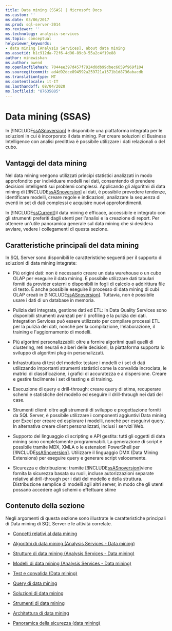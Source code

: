 ```yaml
---
title: Data mining (SSAS) | Microsoft Docs
ms.custom: ''
ms.date: 03/06/2017
ms.prod: sql-server-2014
ms.reviewer: ''
ms.technology: analysis-services
ms.topic: conceptual
helpviewer_keywords:
- data mining [Analysis Services], about data mining
ms.assetid: b1c912da-72f6-4d96-89c8-55a2c4f19e88
author: minewiskan
ms.author: owend
ms.openlocfilehash: 7044ee397d457f7924d0db99dbec6659f969f104
ms.sourcegitcommit: ad4d92dce894592a259721a1571b1d8736abacdb
ms.translationtype: MT
ms.contentlocale: it-IT
ms.lasthandoff: 08/04/2020
ms.locfileid: "87635885"
---
```

# <a name="data-mining-ssas"></a>Data mining (SSAS)
  In [!INCLUDE[ssASnoversion](../../includes/ssasnoversion-md.md)] è disponibile una piattaforma integrata per le soluzioni in cui è incorporato il data mining. Per creare soluzioni di Business Intelligence con analisi predittiva è possibile utilizzare i dati relazionali o del cubo.  
  
## <a name="benefits-of-data-mining"></a>Vantaggi del data mining  
 Nel data mining vengono utilizzati principi statistici analizzati in modo approfondito per individuare modelli nei dati, consentendo di prendere decisioni intelligenti sui problemi complessi. Applicando gli algoritmi di data mining di [!INCLUDE[ssASnoversion](../../includes/ssasnoversion-md.md)] ai dati, è possibile prevedere tendenze, identificare modelli, creare regole e indicazioni, analizzare la sequenza di eventi in set di dati complessi e acquisire nuovi approfondimenti.  
  
 In [!INCLUDE[ssCurrent](../../includes/sscurrent-md.md)]il data mining è efficace, accessibile e integrato con gli strumenti preferiti dagli utenti per l'analisi e la creazione di report. Per ottenere un'utile panoramica generale sul data mining che si desidera avviare, vedere i collegamenti di questa sezione.  
  
## <a name="key-data-mining-features"></a>Caratteristiche principali del data mining  
 In SQL Server sono disponibili le caratteristiche seguenti per il supporto di soluzioni di data mining integrate:  
  
-   Più origini dati: non è necessario creare un data warehouse o un cubo OLAP per eseguire il data mining. È possibile utilizzare dati tabulari forniti da provider esterni o disponibili in fogli di calcolo o addirittura file di testo. È anche possibile eseguire il processo di data mining di cubi OLAP creati in [!INCLUDE[ssASnoversion](../../includes/ssasnoversion-md.md)]. Tuttavia, non è possibile usare i dati di un database in memoria.  
  
-   Pulizia dati integrata, gestione dati ed ETL: in Data Quality Services sono disponibili strumenti avanzati per il profiling e la pulizia dei dati. Integration Services può essere utilizzato per compilare processi ETL per la pulizia dei dati, nonché per la compilazione, l'elaborazione, il training e l'aggiornamento di modelli.  
  
-   Più algoritmi personalizzabili: oltre a fornire algoritmi quali quelli di clustering, reti neurali e alberi delle decisioni, la piattaforma supporta lo sviluppo di algoritmi plug-in personalizzati.  
  
-   Infrastruttura di test del modello: testare i modelli e i set di dati utilizzando importanti strumenti statistici come la convalida incrociata, le matrici di classificazione, i grafici di accuratezza e a dispersione. Creare e gestire facilmente i set di testing e di training.  
  
-   Esecuzione di query e drill-through: creare query di stima, recuperare schemi e statistiche del modello ed eseguire il drill-through nei dati del case.  
  
-   Strumenti client: oltre agli strumenti di sviluppo e progettazione forniti da SQL Server, è possibile utilizzare i componenti aggiuntivi Data mining per Excel per creare ed esplorare i modelli, nonché per eseguirvi query. In alternativa creare client personalizzati, inclusi i servizi Web.  
  
-   Supporto del linguaggio di scripting e API gestita: tutti gli oggetti di data mining sono completamente programmabili. La generazione di script è possibile tramite MDX, XMLA o le estensioni PowerShell per [!INCLUDE[ssASnoversion](../../includes/ssasnoversion-md.md)]. Utilizzare il linguaggio DMX (Data Mining Extensions) per eseguire query e generare script velocemente.  
  
-   Sicurezza e distribuzione: tramite [!INCLUDE[ssASnoversion](../../includes/ssasnoversion-md.md)]viene fornita la sicurezza basata su ruoli, incluse autorizzazioni separate relative al drill-through per i dati del modello e della struttura. Distribuzione semplice di modelli agli altri server, in modo che gli utenti possano accedere agli schemi o effettuare stime  
  
## <a name="in-this-section"></a>Contenuto della sezione  
 Negli argomenti di questa sezione sono illustrate le caratteristiche principali di Data mining di SQL Server e le attività correlate.  
  
-   [Concetti relativi al data mining](data-mining-concepts.md)  
  
-   [Algoritmi di data mining &#40;Analysis Services - Data mining&#41;](data-mining-algorithms-analysis-services-data-mining.md)  
  
-   [Strutture di data mining &#40;Analysis Services - Data mining&#41;](mining-structures-analysis-services-data-mining.md)  
  
-   [Modelli di data mining &#40;Analysis Services - Data mining&#41;](mining-models-analysis-services-data-mining.md)  
  
-   [Test e convalida &#40;Data mining&#41;](testing-and-validation-data-mining.md)  
  
-   [Query di data mining](data-mining-queries.md)  
  
-   [Soluzioni di data mining](data-mining-solutions.md)  
  
-   [Strumenti di data mining](data-mining-tools.md)  
  
-   [Architettura di data mining](data-mining-architecture.md)  
  
-   [Panoramica della sicurezza &#40;data mining&#41;](security-overview-data-mining.md)  
  
  
